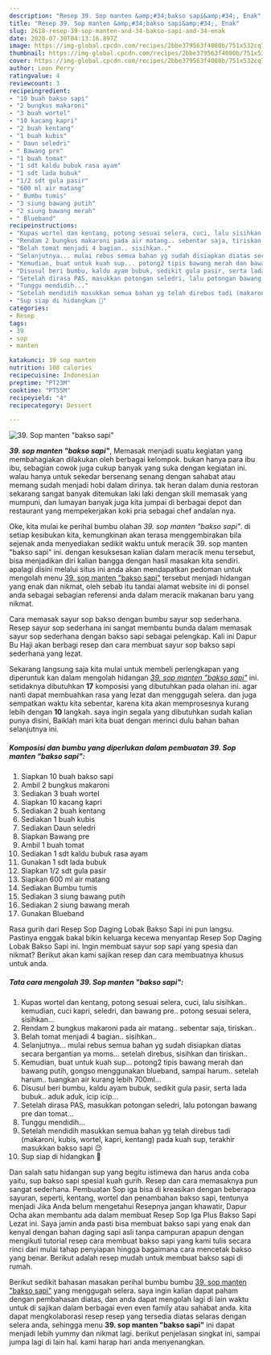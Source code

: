```yaml
---
description: "Resep 39. Sop manten &amp;#34;bakso sapi&amp;#34;, Enak"
title: "Resep 39. Sop manten &amp;#34;bakso sapi&amp;#34;, Enak"
slug: 2618-resep-39-sop-manten-and-34-bakso-sapi-and-34-enak
date: 2020-07-30T04:13:16.897Z
image: https://img-global.cpcdn.com/recipes/2bbe379563f4080b/751x532cq70/39-sop-manten-bakso-sapi-foto-resep-utama.jpg
thumbnail: https://img-global.cpcdn.com/recipes/2bbe379563f4080b/751x532cq70/39-sop-manten-bakso-sapi-foto-resep-utama.jpg
cover: https://img-global.cpcdn.com/recipes/2bbe379563f4080b/751x532cq70/39-sop-manten-bakso-sapi-foto-resep-utama.jpg
author: Leon Perry
ratingvalue: 4
reviewcount: 3
recipeingredient:
- "10 buah bakso sapi"
- "2 bungkus makaroni"
- "3 buah wortel"
- "10 kacang kapri"
- "2 buah kentang"
- "1 buah kubis"
- " Daun seledri"
- " Bawang pre"
- "1 buah tomat"
- "1 sdt kaldu bubuk rasa ayam"
- "1 sdt lada bubuk"
- "1/2 sdt gula pasir"
- "600 ml air matang"
- " Bumbu tumis"
- "3 siung bawang putih"
- "2 siung bawang merah"
- " Blueband"
recipeinstructions:
- "Kupas wortel dan kentang, potong sesuai selera, cuci, lalu sisihkan.. kemudian, cuci kapri, seledri, dan bawang pre.. potong sesuai selera, sisihkan..."
- "Rendam 2 bungkus makaroni pada air matang.. sebentar saja, tiriskan.."
- "Belah tomat menjadi 4 bagian.. sisihkan.."
- "Selanjutnya... mulai rebus semua bahan yg sudah disiapkan diatas secara bergantian ya moms... setelah direbus, sisihkan dan tiriskan.."
- "Kemudian, buat untuk kuah sup... potong2 tipis bawang merah dan bawang putih, gongso menggunakan blueband, sampai harum.. setelah harum.. tuangkan air kurang lebih 700ml..."
- "Disusul beri bumbu, kaldu ayam bubuk, sedikit gula pasir, serta lada bubuk.. aduk aduk, icip icip..."
- "Setelah dirasa PAS, masukkan potongan seledri, lalu potongan bawang pre dan tomat..."
- "Tunggu mendidih..."
- "Setelah mendidih masukkan semua bahan yg telah direbus tadi (makaroni, kubis, wortel, kapri, kentang) pada kuah sup, terakhir masukkan bakso sapi 😉"
- "Sup siap di hidangkan 🤗"
categories:
- Resep
tags:
- 39
- sop
- manten

katakunci: 39 sop manten 
nutrition: 108 calories
recipecuisine: Indonesian
preptime: "PT23M"
cooktime: "PT55M"
recipeyield: "4"
recipecategory: Dessert

---
```



![39. Sop manten &#34;bakso sapi&#34;](https://img-global.cpcdn.com/recipes/2bbe379563f4080b/751x532cq70/39-sop-manten-bakso-sapi-foto-resep-utama.jpg)

<b><i>39. sop manten &#34;bakso sapi&#34;</i></b>, Memasak menjadi suatu kegiatan yang membahagiakan dilakukan oleh berbagai kelompok. bukan hanya para ibu ibu, sebagian cowok juga cukup banyak yang suka dengan kegiatan ini. walau hanya untuk sekedar bersenang senang dengan sahabat atau memang sudah menjadi hobi dalam dirinya. tak heran dalam dunia restoran sekarang sangat banyak ditemukan laki laki dengan skill memasak yang mumpuni, dan lumayan banyak juga kita jumpai di berbagai depot dan restaurant yang mempekerjakan koki pria sebagai chef andalan nya.

Oke, kita mulai ke perihal bumbu olahan <i>39. sop manten &#34;bakso sapi&#34;</i>. di setiap kesibukan kita, kemungkinan akan terasa menggembirakan bila sejenak anda menyediakan sedikit waktu untuk meracik 39. sop manten &#34;bakso sapi&#34; ini. dengan kesuksesan kalian dalam meracik menu tersebut, bisa menjadikan diri kalian bangga dengan hasil masakan kita sendiri. apalagi disini melalui situs ini anda akan mendapatkan pedoman untuk mengolah menu <u>39. sop manten &#34;bakso sapi&#34;</u> tersebut menjadi hidangan yang enak dan nikmat, oleh sebab itu tandai alamat website ini di ponsel anda sebagai sebagian referensi anda dalam meracik makanan baru yang nikmat.

Cara memasak sayur sop bakso dengan bumbu sayur sop sederhana. Resep sayur sop sederhana ini sangat membantu bunda dalam memasak sayur sop sederhana dengan bakso sapi sebagai pelengkap. Kali ini Dapur Bu Haji akan berbagi resep dan cara membuat sayur sop bakso sapi sederhana yang lezat.


Sekarang langsung saja kita mulai untuk membeli perlengkapan yang diperuntuk kan dalam mengolah hidangan <u><i>39. sop manten &#34;bakso sapi&#34;</i></u> ini. setidaknya dibutuhkan <b>17</b> komposisi yang dibutuhkan pada olahan ini. agar nanti dapat membuahkan rasa yang lezat dan menggugah selera. dan juga sempatkan waktu kita sebentar, karena kita akan memprosesnya kurang lebih dengan <b>10</b> langkah. saya ingin segala yang dibutuhkan sudah kalian punya disini, Baiklah mari kita buat dengan merinci dulu bahan bahan selanjutnya ini.

<!--inarticleads1-->

##### Komposisi dan bumbu yang diperlukan dalam pembuatan 39. Sop manten &#34;bakso sapi&#34;:

1. Siapkan 10 buah bakso sapi
1. Ambil 2 bungkus makaroni
1. Sediakan 3 buah wortel
1. Siapkan 10 kacang kapri
1. Sediakan 2 buah kentang
1. Sediakan 1 buah kubis
1. Sediakan  Daun seledri
1. Siapkan  Bawang pre
1. Ambil 1 buah tomat
1. Sediakan 1 sdt kaldu bubuk rasa ayam
1. Gunakan 1 sdt lada bubuk
1. Siapkan 1/2 sdt gula pasir
1. Siapkan 600 ml air matang
1. Sediakan  Bumbu tumis
1. Sediakan 3 siung bawang putih
1. Sediakan 2 siung bawang merah
1. Gunakan  Blueband


Rasa gurih dari Resep Sop Daging Lobak Bakso Sapi ini pun langsu. Pastinya enggak bakal bikin keluarga kecewa menyantap Resep Sop Daging Lobak Bakso Sapi ini. Ingin membuat sayur sop sapi yang spesia dan nikmat? Berikut akan kami sajikan resep dan cara membuatnya khusus untuk anda. 

<!--inarticleads2-->

##### Tata cara mengolah 39. Sop manten &#34;bakso sapi&#34;:

1. Kupas wortel dan kentang, potong sesuai selera, cuci, lalu sisihkan.. kemudian, cuci kapri, seledri, dan bawang pre.. potong sesuai selera, sisihkan...
1. Rendam 2 bungkus makaroni pada air matang.. sebentar saja, tiriskan..
1. Belah tomat menjadi 4 bagian.. sisihkan..
1. Selanjutnya... mulai rebus semua bahan yg sudah disiapkan diatas secara bergantian ya moms... setelah direbus, sisihkan dan tiriskan..
1. Kemudian, buat untuk kuah sup... potong2 tipis bawang merah dan bawang putih, gongso menggunakan blueband, sampai harum.. setelah harum.. tuangkan air kurang lebih 700ml...
1. Disusul beri bumbu, kaldu ayam bubuk, sedikit gula pasir, serta lada bubuk.. aduk aduk, icip icip...
1. Setelah dirasa PAS, masukkan potongan seledri, lalu potongan bawang pre dan tomat...
1. Tunggu mendidih...
1. Setelah mendidih masukkan semua bahan yg telah direbus tadi (makaroni, kubis, wortel, kapri, kentang) pada kuah sup, terakhir masukkan bakso sapi 😉
1. Sup siap di hidangkan 🤗


Dan salah satu hidangan sup yang begitu istimewa dan harus anda coba yaitu, sup bakso sapi spesial kuah gurih. Resep dan cara memasaknya pun sangat sederhana. Pembuatan Sop iga bisa di kreasikan dengan beberapa sayuran, seperti, kentang, wortel dan penambahan bakso sapi, tentunya menjadi Jika Anda belum mengetahui Resepnya jangan khawatir, Dapur Ocha akan membantu ada dalam membuat Resep Sop Iga Plus Bakso Sapi Lezat ini. Saya jamin anda pasti bisa membuat bakso sapi yang enak dan kenyal dengan bahan daging sapi asli tanpa campuran apapun dengan mengikuti tutorial resep cara membuat bakso sapi yang kami tulis secara rinci dari mulai tahap penyiapan hingga bagaimana cara mencetak bakso yang benar. Berikut adalah resep mudah untuk membuat bakso sapi di rumah. 

Berikut sedikit bahasan masakan perihal bumbu bumbu <u>39. sop manten &#34;bakso sapi&#34;</u> yang menggugah selera. saya ingin kalian dapat paham dengan pembahasan diatas, dan anda dapat mengolah lagi di lain waktu untuk di sajikan dalam berbagai even even family atau sahabat anda. kita dapat mengkolaborasi resep resep yang tersedia diatas selaras dengan selera anda, sehingga menu <b>39. sop manten &#34;bakso sapi&#34;</b> ini dapat menjadi lebih yummy dan nikmat lagi. berikut penjelasan singkat ini, sampai jumpa lagi di lain hal. kami harap hari anda menyenangkan.
